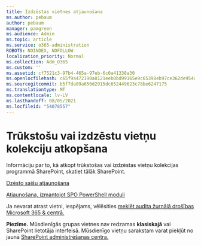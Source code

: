 ```yaml
---
title: Izdzēstas vietnes atjaunošana
ms.author: pebaum
author: pebaum
manager: pamgreen
ms.audience: Admin
ms.topic: article
ms.service: o365-administration
ROBOTS: NOINDEX, NOFOLLOW
localization_priority: Normal
ms.collection: Adm_O365
ms.custom: ''
ms.assetid: cf7521c3-97b4-465a-97eb-6c0a41338a30
ms.openlocfilehash: c65f9a472190a8121eeb0bd99165e9c65398eb97ce362de954d491078e322f44
ms.sourcegitcommit: b5f7da89a650d2915dc652449623c78be6247175
ms.translationtype: MT
ms.contentlocale: lv-LV
ms.lasthandoff: 08/05/2021
ms.locfileid: "54078557"
---
```

# <a name="recover-missing-or-deleted-site-collections"></a>Trūkstošu vai izdzēstu vietņu kolekciju atkopšana

Informāciju par to, kā atkopt trūkstošas vai izdzēstas vietņu kolekcijas programmā SharePoint, skatiet tālāk SharePoint.

[Dzēsto saišu atjaunošana](https://docs.microsoft.com/sharepoint/restore-deleted-site-collection)

[Atjaunošana, izmantojot SPO PowerShell moduli](https://support.office.com/article/Introduction-to-the-SharePoint-Online-Management-Shell-C16941C3-19B4-4710-8056-34C034493429)

Ja nevarat atrast vietni, iespējams, vēlēsities [meklēt audita žurnālā drošības Microsoft 365 &amp; centrā.](https://docs.microsoft.com/microsoft-365/compliance/search-the-audit-log-in-security-and-compliance)

**Piezīme.** Mūsdienīgās grupas vietnes nav redzamas **klasiskajā** vai SharePoint lietotāja interfeisā. Mūsdienīgo vietņu sarakstam varat piekļūt no jaunā [SharePoint administrēšanas centra.](https://docs.microsoft.com/sharepoint/get-started-new-admin-center)


